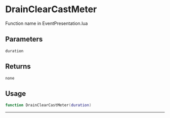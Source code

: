 # DrainClearCastMeter
Function name in EventPresentation.lua
## Parameters
`duration`
## Returns
`none`
## Usage
```lua
function DrainClearCastMeter(duration)
```
---
